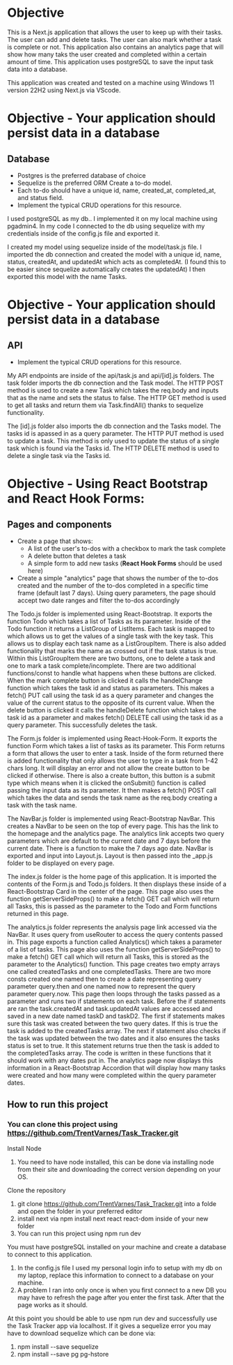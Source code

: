 # Objective

This is a Next.js application that allows the user to keep up with their tasks. The user can add and delete tasks. The user can also mark whether a task is complete or not. This application also contains an analytics page that will show how many taks the user created and completed within a certain amount of time. This application uses postgreSQL to save the input task data into a database. 

This application was created and tested on a machine using Windows 11 version 22H2 using Next.js via VScode. 

# Objective - Your application should persist data in a database 
## Database
-   Postgres is the preferred database of choice 
-   Sequelize is the preferred ORM Create a to-do model. 
-   Each to-do should have a unique id, name, created_at, completed_at, and status field.
-   Implement the typical CRUD operations for this resource.

I used postgreSQL as my db.. I implemented it on my local machine using pgadmin4. In my code I connected to the db using sequelize with my credentials inside of the config.js file and exported it. 

I created my model using sequelize inside of the model/task.js file. I imported the db connection and created the model with a unique id, name, status, createdAt, and updatedAt which acts as completedAt. (I found this to be easier since sequelize automatically creates the updatedAt) I then exported this model with the name Tasks. 

# Objective - Your application should persist data in a database 
## API

-   Implement the typical CRUD operations for this resource.

My API endpoints are inside of the api/task.js and api/[id].js folders. The task folder imports the db connection and the Task model. The HTTP POST method is used to create a new Task which takes the req.body and inputs that as the name and sets the status to false. The HTTP GET method is used to get all tasks and return them via Task.findAll() thanks to sequelize functionality.

The [id].js folder also imports the db connection and the Tasks model. The tasks id is apassed in as a query parameter. The HTTP PUT method is used to update a task. This method is only used to update the status of a single task which is found via the Tasks id. The HTTP DELETE method is used to delete a single task via the Tasks id. 

# Objective - Using **React Bootstrap** and **React Hook Forms**:
## Pages and components

-   Create a page that shows:
    -   A list of the user's to-dos with a checkbox to mark the task complete
    -   A delete button that deletes a task
    -   A simple form to add new tasks (**React Hook Forms** should be used here)
-   Create a simple "analytics" page that shows the number of the to-dos created and the number of the to-dos completed in a specific time frame (default last 7 days). Using query parameters, the page should accept two date ranges and filter the to-dos accordingly


The Todo.js folder is implemented using React-Bootstrap. It exports the function Todo which takes a list of Tasks as its parameter.  Inside of the Todo function it returns a ListGroup of ListItems. Each task is mapped to which allows us to get the values of a single task with the key task. This allows us to display each task name as a ListGroupItem. There is also added functionality that marks the name as crossed out if the task status is true. Within this ListGroupItem there are two buttons, one to delete a task and one to mark a task complete/incomplete. There are two additional functions/const to handle what happens when these buttons are clicked. When the mark complete button is clicked it calls the handelChange function which takes the task id and status as parameters. This makes a fetch() PUT call using the task id as a query parameter and changes the value of the current status to the opposite of its current value. When the delete button is clicked it calls the handleDelete function which takes the task id as a parameter and makes fetch() DELETE call using the task id as a query parameter. This successfully deletes the task. 

The Form.js folder is implemented using React-Hook-Form. It exports the function Form which takes a list of tasks as its parameter. This Form returns a form that allows the user to enter a task. Inside of the form returned there is added functionality that only allows the user to type in a task from 1-42 chars long. It will display an error and not allow the create button to be clicked if otherwise. There is also a create button, this button is a submit type which means when it is clicked the onSubmit() function is called passing the input data as its parameter. It then makes a fetch() POST call which takes the data and sends the task name as the req.body creating a task with the task name. 

The NavBar.js folder is implemented using React-Bootstrap NavBar. This creates a NavBar to be seen on the top of every page. This has the link to the homepage and the analytics page. The analytics link accepts two query parameters which are default to the current date and 7 days before the current date. There is a function to make the 7 days ago date. NavBar is exported and input into Layout.js. Layout is then passed into the _app.js folder to be displayed on every page. 

The index.js folder is the home page of this application. It is imported the contents of the Form.js and Todo.js folders. It then displays these inside of a React-Bootstrap Card in the center of the page. This page also uses the function getServerSideProps() to make a fetch() GET call which will return all Tasks, this is passed as the parameter to the Todo and Form functions returned in this page. 

The analytics.js folder represents the analysis page link accessed via the NavBar. It uses query from useRouter to access the query contents passed in. This page exports a function called Analytics() which takes a parameter of a list of tasks. This page also uses the function getServerSideProps() to make a fetch() GET call which will return all Tasks, this is stored as the parameter to the Analytics() function. This page creates two empty arrays one called createdTasks and one completedTasks. There are two more consts created one named then to create a date representing  query parameter query.then and one named now to represent the query parameter query.now. This page then loops through the tasks passed as a parameter and runs two if statements on each task. Before the if statements are ran the task.createdAt and task.updatedAt values are accessed and saved in a new date named taskD and taskD2. The first if statements makes sure this task was created between the two query dates. If this is true the task is added to the createdTasks array. The next if statement also checks if the task was updated between the two dates and it also ensures the tasks status is set to true. It this statement returns true then the task is added to the completedTasks array. The code is written in these functions that it should work with any dates put in. The analytics page now displays this information in a React-Bootstrap Accordion that will display how many tasks were created and how many were completed within the query parameter dates. 


## How to run this project
### You can clone this project using https://github.com/TrentVarnes/Task_Tracker.git


Install Node
1. You need to have node installed, this can be done via installing node from their site and downloading the correct version depending on your OS. 
   
Clone the repository 
1. git clone https://github.com/TrentVarnes/Task_Tracker.git into a folde and open the folder in your preferred editor
2. install next via npm install next react react-dom inside of your new folder 
3. You can run this project using npm run dev
   
You must have postgreSQL installed on your machine and create a database to connect to this application. 

1. In the config.js file I used my personal login info to setup with my db on my laptop, replace this information to connect to a database on your machine. 
2. A problem I ran into only once is when you first connect to a new DB you may have to refresh the page after you enter the first task. After that the page works as it should. 

At this point you should be able to use npm run dev and successfully use the Task Tracker app via localhost. If it gives a sequelize error you may have to download sequelize which can be done via:
1. npm install --save sequelize
2. npm install --save pg pg-hstore
